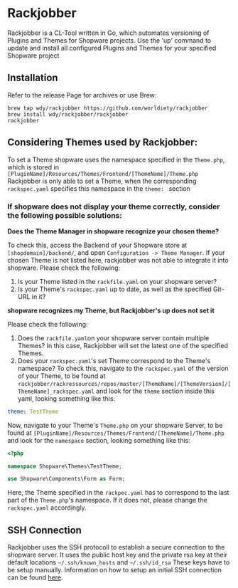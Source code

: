 # Rackjobber

Rackjobber is a CL-Tool written in Go, which automates versioning of Plugins and Themes for Shopware projects. 
Use the 'up' command to update and install all configured Plugins and Themes for your specified Shopware project


## Installation

Refer to the release Page for archives or use Brew:
```
brew tap wdy/rackjobber https://github.com/worldiety/rackjobber
brew install wdy/rackjobber/rackjobber
rackjobber
```

## Considering Themes used by Rackjobber:

To set a Theme shopware uses the namespace specified in the `Theme.php`, which is stored in `[PluginName]/Resources/Themes/Frontend/[ThemeName]/Theme.php`
Rackjobber is only able to set a Theme, when the corresponding `rackspec.yaml` specifies this namespace in the `theme: ` section

### If shopware does not display your theme correctly, consider the following possible solutions:

**Does the Theme Manager in shopware recognize your chosen theme?**


To check this, access the Backend of your Shopware store at `[shopdomain]/backend/`, and open `Configuration -> Theme Manager`. 
If your chosen Theme is not listed here, rackjobber was not able to integrate it into shopware. Please check the following:

1. Is your Theme listed in the `rackfile.yaml` on your shopware server?
2. Is your Theme's `rackspec.yaml` up to date, as well as the specified Git-URL in it? 

**shopware recognizes my Theme, but Rackjobber's up does not set it**


Please check the following:
1. Does the `rackfile.yaml`on your shopware server contain multiple Themes? In this case, Rackjobber will set the latest one of the specified Themes.
2. Does your `rackspec.yaml`'s set Theme correspond to the Theme's namespace? 
   To check this, navigate to the `rackspec.yaml` of the version of your Theme, 
   to be found at `rackjobber/rackressources/repos/master/[ThemeName]/[ThemeVersion]/[ThemeName]_rackspec.yaml` and look for the `theme` section inside this yaml,
   looking something like this: 



```yaml
theme: TestTheme
```
    
    
    
   Now, navigate to your Theme's `Theme.php` on your shopware Server, to be found at `[PluginName]/Resources/Themes/Frontend/[ThemeName]/Theme.php` 
   and look for the `namespace` section, looking something like this:
   
   
   
```php
<?php

namespace Shopware\Themes\TestTheme;

use Shopware\Components\Form as Form;
```
    
    

   Here, the Theme specified in the `rackpec.yaml` has to correspond to the last part of the `Theme.php`'s namespace. 
   If it does not, please change the `rackspec.yaml` accordingly.
   
   
   
## SSH Connection

Rackjobber uses the SSH protocoll to establish a secure connection to the shopware server.
It uses the public host key and the private rsa key at their default locations `~/.ssh/known_hosts` and `~/.ssh/id_rsa`
These keys have to be setup manually. Information on how to setup an initial SSH connection can be found [here](https://www.digitalocean.com/community/tutorials/how-to-set-up-ssh-keys--2).
